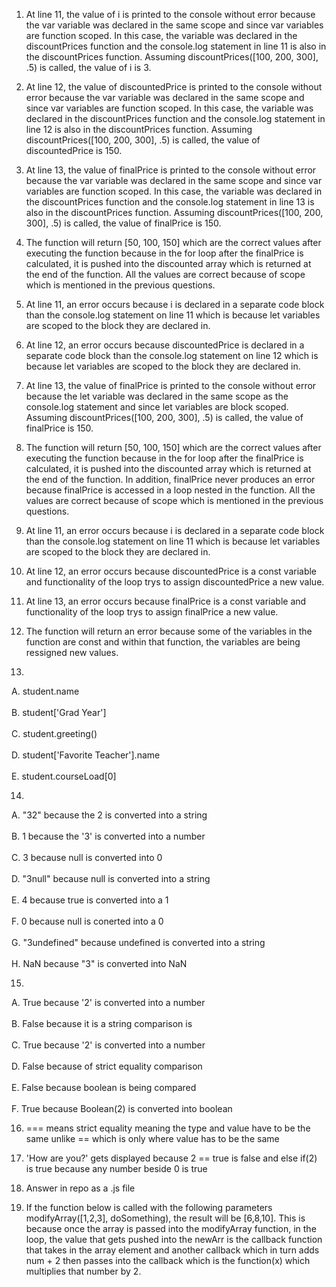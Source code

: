 1. At line 11, the value of i is printed to the console without error because the var variable was declared in the same scope and since var variables are function scoped. In this case, the variable was declared in the discountPrices function and the console.log statement in line 11 is also in the discountPrices function. Assuming discountPrices([100, 200, 300], .5) is called, the value of i is 3. 

2. At line 12, the value of discountedPrice is printed to the console without error because the var variable was declared in the same scope and since var variables are function scoped. In this case, the variable was declared in the discountPrices function and the console.log statement in line 12 is also in the discountPrices function. Assuming discountPrices([100, 200, 300], .5) is called, the value of discountedPrice is 150. 


3. At line 13, the value of finalPrice is printed to the console without error because the var variable was declared in the same scope and since var variables are function scoped. In this case, the variable was declared in the discountPrices function and the console.log statement in line 13 is also in the discountPrices function. Assuming discountPrices([100, 200, 300], .5) is called, the value of finalPrice is 150. 


4. The function will return [50, 100, 150] which are the correct values after executing the function because in the for loop after the finalPrice is calculated, it is pushed into the discounted array which is returned at the end of the function. All the values are correct because of scope which is mentioned in the previous questions. 

5. At line 11, an error occurs because i is declared in a separate code block than the console.log statement on line 11 which is because let variables are scoped to the block they are declared in.

6. At line 12, an error occurs because discountedPrice is declared in a separate code block than the console.log statement on line 12 which is because let variables are scoped to the block they are declared in.

7. At line 13, the value of finalPrice is printed to the console without error because the let variable was declared in the same scope as the console.log statement and since let variables are block scoped. Assuming discountPrices([100, 200, 300], .5) is called, the value of finalPrice is 150. 

8. The function will return [50, 100, 150] which are the correct values after executing the function because in the for loop after the finalPrice is calculated, it is pushed into the discounted array which is returned at the end of the function. In addition, finalPrice never produces an error because finalPrice is accessed in a loop nested in the function.  All the values are correct because of scope which is mentioned in the previous questions. 

9.  At line 11, an error occurs because i is declared in a separate code block than the console.log statement on line 11 which is because let variables are scoped to the block they are declared in.

10. At line 12, an error occurs because discountedPrice is a const variable and functionality of the loop trys to assign discountedPrice a new value. 

11. At line 13, an error occurs because finalPrice is a const variable and functionality of the loop trys to assign finalPrice a new value. 

12. The function will return an error because some of the variables in the function are const and within that function, the variables are being ressigned new values.

13.
  A. student.name <br/><br/>
  B. student['Grad Year'] <br/><br/>
  C. student.greeting() <br/><br/>
  D. student['Favorite Teacher'].name <br/><br/>
  E. student.courseLoad[0]
 
14.
  A. "32" because the 2 is converted into a string <br/><br/>
  B. 1 because the '3' is converted into a number <br/><br/>
  C. 3 because null is converted into 0 <br/><br/>
  D. "3null" because null is converted into a string <br/><br/>
  E. 4 because true is converted into a 1 <br/><br/>
  F. 0 because null is conerted into a 0 <br/><br/>
  G. "3undefined" because undefined is converted into a string <br/><br/>
  H. NaN because "3" is converted into NaN
 
15.
  A. True because '2' is converted into a number <br/><br/>
  B. False because it is a string comparison is <br/><br/>
  C. True because '2' is converted into a number <br/><br/>
  D. False because of strict equality comparison <br/><br/>
  E. False because boolean is being compared <br/><br/>
  F. True because Boolean(2) is converted into boolean
 
 16. === means strict equality meaning the type and value have to be the same unlike == which is only where value has to be the same
 
 17. 'How are you?' gets displayed because 2 == true is false and else if(2) is true because any number beside 0 is true
 
 18. Answer in repo as a .js file

 19. If the function below is called with the following parameters modifyArray([1,2,3],   doSomething), the result will be [6,8,10]. This is because once the array is passed into the modifyArray function, in the loop, the value that gets pushed into the newArr is the callback function that takes in the array element and another callback which in turn adds num + 2 then passes into the callback which is the function(x) which multiplies that number by 2.

 
